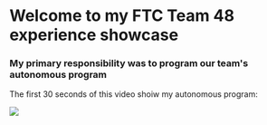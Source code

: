 # Welcome to my FTC Team 48 experience showcase

### My primary responsibility was to program our team's autonomous program

The first 30 seconds of this video shoiw my autonomous program:

![](https://lbschools-my.sharepoint.com/:v:/g/personal/201220759_lbschools_net/EY0qz0yCNVxHuKWEjOHbVk4BZHccXxIVWBBjIMCB07KnLg?e=oEfWR8)


